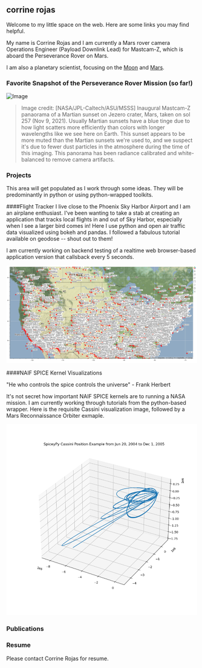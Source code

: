 ## corrine rojas

Welcome to my little space on the web. Here are some links you may find helpful.

My name is Corrine Rojas and I am currently a Mars rover camera Operations Engineer (Payload Downlink Lead) for Mastcam-Z, which is aboard the Perseverance Rover on Mars. 

I am also a planetary scientist, focusing on the [Moon](https://www.hou.usra.edu/meetings/lpsc2019/pdf/2499.pdf) and [Mars](https://mars.nasa.gov/people/profile/index.cfm?id=23248).





### Favorite Snapshot of the Perseverance Rover Mission (so far!)

![Image](https://photojournal.jpl.nasa.gov/jpegMod/PIA24935_modest.jpg)
>Image credit: [NASA/JPL-Caltech/ASU/MSSS]
>Inaugural Mastcam-Z panaorama of a Martian sunset on Jezero crater, Mars, taken on sol 257 (Nov 9, 2021). Usually Martian sunsets have a blue tinge due to how light scatters more efficiently than colors with longer wavelengths like we see here on Earth. This sunset appears to be more muted than the Martian sunsets we're used to, and we suspect it's due to fewer dust particles in the atmosphere during the time of this imaging. This panorama has been radiance calibrated and white-balanced to remove camera artifacts. 




### Projects

This area will get populated as I work through some ideas. They will be predominantly in python or using python-wrapped toolkits.

####Flight Tracker
I live close to the Phoenix Sky Harbor Airport and I am an airplane enthusiast. I've been wanting to take a stab at creating an application that tracks local flights in and out of Sky Harbor, especially when I see a larger bird comes in! Here I use python and open air traffic data visualized using bokeh and pandas. I followed a fabulous tutorial available on geodose -- shout out to them! 

I am currently working on backend testing of a realtime web browser-based application version that callsback every 5 seconds. 

![Image](https://github.com/corrinerojas/flight_tracker/blob/master/us_flight_map_static.png)


####NAIF SPICE Kernel Visualizations

"He who controls the spice controls the universe" - Frank Herbert

It's not secret how important NAIF SPICE kernels are to running a NASA mission. I am currently working through tutorials from the python-based wrapper.
Here is the requisite Cassini visualization image, followed by a Mars Reconnaissance Orbiter exmaple. 

![Image](https://github.com/corrinerojas/naif/blob/master/cassini/SpiceyPy_CassiniTutorial_PositionEx.png)



### Publications


### Resume

Please contact Corrine Rojas for resume.

